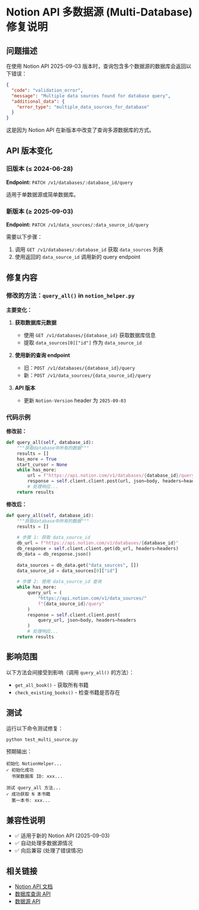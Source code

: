 # Notion API 多数据源 (Multi-Database) 修复说明

## 问题描述

在使用 Notion API 2025-09-03 版本时，查询包含多个数据源的数据库会返回以下错误：

```json
{
  "code": "validation_error",
  "message": "Multiple data sources found for database query",
  "additional_data": {
    "error_type": "multiple_data_sources_for_database"
  }
}
```

这是因为 Notion API 在新版本中改变了查询多源数据库的方式。

## API 版本变化

### 旧版本 (≤ 2024-06-28)
**Endpoint:** `PATCH /v1/databases/:database_id/query`

适用于单数据源或简单数据库。

### 新版本 (≥ 2025-09-03)
**Endpoint:** `PATCH /v1/data_sources/:data_source_id/query`

需要以下步骤：
1. 调用 `GET /v1/databases/:database_id` 获取 `data_sources` 列表
2. 使用返回的 `data_source_id` 调用新的 query endpoint

## 修复内容

### 修改的方法：`query_all()` in `notion_helper.py`

**主要变化：**

1. **获取数据库元数据** 
   - 使用 `GET /v1/databases/{database_id}` 获取数据库信息
   - 提取 `data_sources[0]["id"]` 作为 `data_source_id`

2. **使用新的查询 endpoint**
   - 旧：`POST /v1/databases/{database_id}/query`
   - 新：`POST /v1/data_sources/{data_source_id}/query`

3. **API 版本**
   - 更新 `Notion-Version` header 为 `2025-09-03`

### 代码示例

**修改前：**
```python
def query_all(self, database_id):
    """获取database中所有的数据"""
    results = []
    has_more = True
    start_cursor = None
    while has_more:
        url = f"https://api.notion.com/v1/databases/{database_id}/query"
        response = self.client.client.post(url, json=body, headers=headers)
        # 处理响应...
    return results
```

**修改后：**
```python
def query_all(self, database_id):
    """获取database中所有的数据"""
    results = []
    
    # 步骤 1: 获取 data_source_id
    db_url = f"https://api.notion.com/v1/databases/{database_id}"
    db_response = self.client.client.get(db_url, headers=headers)
    db_data = db_response.json()
    
    data_sources = db_data.get("data_sources", [])
    data_source_id = data_sources[0]["id"]
    
    # 步骤 2: 使用 data_source_id 查询
    while has_more:
        query_url = (
            "https://api.notion.com/v1/data_sources/"
            f"{data_source_id}/query"
        )
        response = self.client.client.post(
            query_url, json=body, headers=headers
        )
        # 处理响应...
    return results
```

## 影响范围

以下方法会间接受到影响（调用 `query_all()` 的方法）：

- `get_all_book()` - 获取所有书籍
- `check_existing_books()` - 检查书籍是否存在

## 测试

运行以下命令测试修复：

```bash
python test_multi_source.py
```

预期输出：
```
初始化 NotionHelper...
✓ 初始化成功
  书架数据库 ID: xxx...
  
测试 query_all 方法...
✓ 成功获取 N 本书籍
  第一本书: xxx...
```

## 兼容性说明

- ✅ 适用于新的 Notion API (2025-09-03)
- ✅ 自动处理多数据源情况
- ✅ 向后兼容 (处理了错误情况)

## 相关链接

- [Notion API 文档](https://developers.notion.com/reference)
- [数据库查询 API](https://developers.notion.com/reference/post-database-query)
- [数据源 API](https://developers.notion.com/reference/post-data-source-query)
